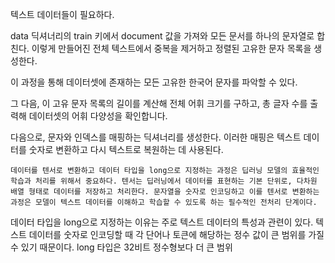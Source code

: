 텍스트 데이터들이 필요하다.

data 딕셔너리의 train 키에서 document 값을 가져와 모든 문서를 하나의 문자열로 합친다.
이렇게 만들어진 전체 텍스트에서 중복을 제거하고 정렬된 고유한 문자 목록을 생성한다.

이 과정을 통해 데이터셋에 존재하는 모든 고유한 한국어 문자를 파악할 수 있다.

그 다음, 이 고유 문자 목록의 길이를 계산해 전체 어휘 크기를 구하고, 총 글자 수를 출력해 데이터셋의 어휘 다양성을 확인합니다.

다음으로, 문자와 인덱스를 매핑하는 딕셔너리를 생성한다. 이러한 매핑은 텍스트 데이터를 숫자로 변환하고 다시 텍스트로 복원하는 데 사용된다.

 `데이터를 텐서로 변환하고 데이터 타입을 long으로 지정하는 과정은 딥러닝 모델의 효율적인 학습과 처리를 위해서 중요하다. 텐서는 딥러닝에서 데이터를 표현하는 기본 단위로, 다차원 배열 형태로 데이터를 저장하고 처리한다. 문자열을 숫자로 인코딩하고 이를 텐서로 변환하는 과정은 모델이 텍스트 데이터를 이해하고 학습할 수 있도록 하는 필수적인 전처리 단계이다.`
 
데이터 타입을 long으로 지정하는 이유는 주로 텍스트 데이터의 특성과 관련이 있다. 텍스트 데이터를 숫자로 인코딩할 때 각 단어나 토큰에 해당하는 정수 값이 큰 범위를 가질 수 있기 때문이다. long 타입은 32비트 정수형보다 더 큰 범위